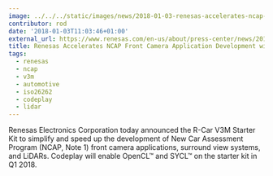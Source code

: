 ```yaml
---
image: ../../../static/images/news/2018-01-03-renesas-accelerates-ncap-front-camera-application-development-with-sycl.webp
contributor: rod
date: '2018-01-03T11:03:46+01:00'
external_url: https://www.renesas.com/en-us/about/press-center/news/2017/news20171221b.html
title: Renesas Accelerates NCAP Front Camera Application Development with SYCL
tags:
  - renesas
  - ncap
  - v3m
  - automotive
  - iso26262
  - codeplay
  - lidar
---
```


Renesas Electronics Corporation today announced the R-Car V3M Starter Kit to simplify and speed up the development of
New Car Assessment Program (NCAP, Note 1) front camera applications, surround view systems, and LiDARs. Codeplay will
enable OpenCL™ and SYCL™ on the starter kit in Q1 2018.
